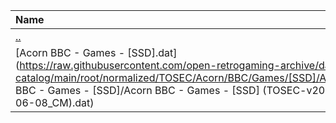 |Name|Size|
|:---|---:|
|[..](../index.html)|DIR|
|[Acorn BBC - Games - [SSD].dat](https://raw.githubusercontent.com/open-retrogaming-archive/dat-catalog/main/root/normalized/TOSEC/Acorn/BBC/Games/[SSD]/Acorn BBC - Games - [SSD]/Acorn BBC - Games - [SSD] (TOSEC-v2022-06-08_CM).dat)|1345858|

